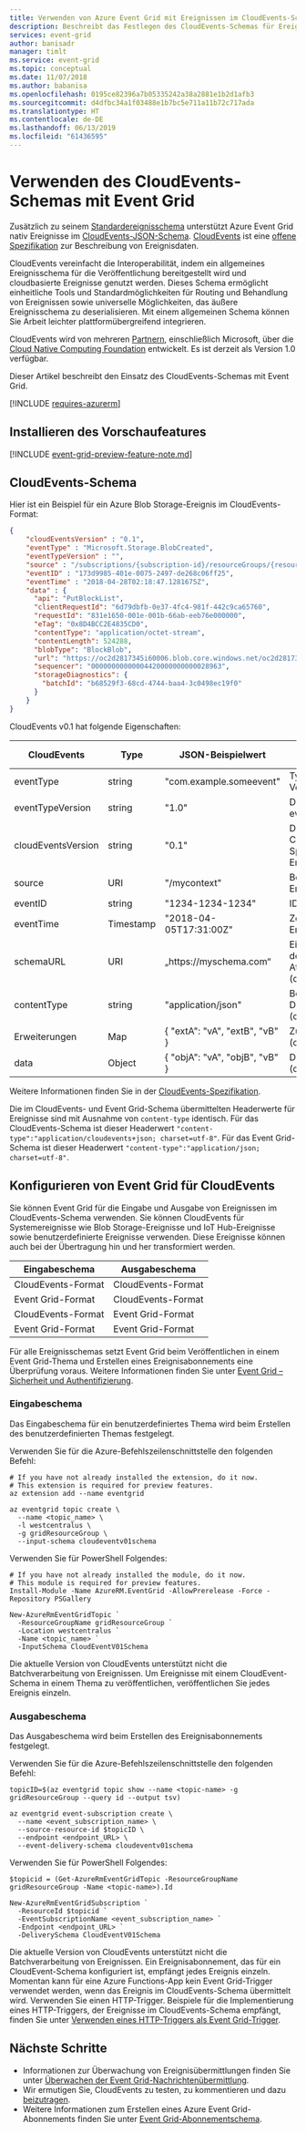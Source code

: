```yaml
---
title: Verwenden von Azure Event Grid mit Ereignissen im CloudEvents-Schema
description: Beschreibt das Festlegen des CloudEvents-Schemas für Ereignisse in Azure Event Grid.
services: event-grid
author: banisadr
manager: timlt
ms.service: event-grid
ms.topic: conceptual
ms.date: 11/07/2018
ms.author: babanisa
ms.openlocfilehash: 0195ce82396a7b05335242a38a2881e1b2d1afb3
ms.sourcegitcommit: d4dfbc34a1f03488e1b7bc5e711a11b72c717ada
ms.translationtype: HT
ms.contentlocale: de-DE
ms.lasthandoff: 06/13/2019
ms.locfileid: "61436595"
---
```

# <a name="use-cloudevents-schema-with-event-grid"></a>Verwenden des CloudEvents-Schemas mit Event Grid

Zusätzlich zu seinem [Standardereignisschema](event-schema.md) unterstützt Azure Event Grid nativ Ereignisse im [CloudEvents-JSON-Schema](https://github.com/cloudevents/spec/blob/master/json-format.md). [CloudEvents](https://cloudevents.io/) ist eine [offene Spezifikation](https://github.com/cloudevents/spec/blob/master/spec.md) zur Beschreibung von Ereignisdaten.

CloudEvents vereinfacht die Interoperabilität, indem ein allgemeines Ereignisschema für die Veröffentlichung bereitgestellt wird und cloudbasierte Ereignisse genutzt werden. Dieses Schema ermöglicht einheitliche Tools und Standardmöglichkeiten für Routing und Behandlung von Ereignissen sowie universelle Möglichkeiten, das äußere Ereignisschema zu deserialisieren. Mit einem allgemeinen Schema können Sie Arbeit leichter plattformübergreifend integrieren.

CloudEvents wird von mehreren [Partnern](https://github.com/cloudevents/spec/blob/master/community/contributors.md), einschließlich Microsoft, über die [Cloud Native Computing Foundation](https://www.cncf.io/) entwickelt. Es ist derzeit als Version 1.0 verfügbar.

Dieser Artikel beschreibt den Einsatz des CloudEvents-Schemas mit Event Grid.

[!INCLUDE [requires-azurerm](../../includes/requires-azurerm.md)]

## <a name="install-preview-feature"></a>Installieren des Vorschaufeatures

[!INCLUDE [event-grid-preview-feature-note.md](../../includes/event-grid-preview-feature-note.md)]

## <a name="cloudevent-schema"></a>CloudEvents-Schema

Hier ist ein Beispiel für ein Azure Blob Storage-Ereignis im CloudEvents-Format:

``` JSON
{
    "cloudEventsVersion" : "0.1",
    "eventType" : "Microsoft.Storage.BlobCreated",
    "eventTypeVersion" : "",
    "source" : "/subscriptions/{subscription-id}/resourceGroups/{resource-group}/providers/Microsoft.Storage/storageAccounts/{storage-account}#blobServices/default/containers/{storage-container}/blobs/{new-file}",
    "eventID" : "173d9985-401e-0075-2497-de268c06ff25",
    "eventTime" : "2018-04-28T02:18:47.1281675Z",
    "data" : {
      "api": "PutBlockList",
      "clientRequestId": "6d79dbfb-0e37-4fc4-981f-442c9ca65760",
      "requestId": "831e1650-001e-001b-66ab-eeb76e000000",
      "eTag": "0x8D4BCC2E4835CD0",
      "contentType": "application/octet-stream",
      "contentLength": 524288,
      "blobType": "BlockBlob",
      "url": "https://oc2d2817345i60006.blob.core.windows.net/oc2d2817345i200097container/oc2d2817345i20002296blob",
      "sequencer": "00000000000004420000000000028963",
      "storageDiagnostics": {
        "batchId": "b68529f3-68cd-4744-baa4-3c0498ec19f0"
      }
    }
}
```

CloudEvents v0.1 hat folgende Eigenschaften:

| CloudEvents        | Type     | JSON-Beispielwert             | BESCHREIBUNG                                                        | Event Grid-Zuordnung
|--------------------|----------|--------------------------------|--------------------------------------------------------------------|-------------------------
| eventType          | string   | "com.example.someevent"          | Typ des aufgetretenen Vorkommens                                   | eventType
| eventTypeVersion   | string   | "1.0"                            | Die Version des eventType (optional)                            | dataVersion
| cloudEventsVersion | string   | "0.1"                            | Die Version der CloudEvents-Spezifikation, die das Ereignis verwendet        | *übergeben*
| source             | URI      | "/mycontext"                     | Beschreibt den Ereignisproduzenten                                       | topic#subject
| eventID            | string   | "1234-1234-1234"                 | ID des Ereignisses                                                    | id
| eventTime          | Timestamp| "2018-04-05T17:31:00Z"           | Zeitstempel des Ereignisses (optional)                    | eventTime
| schemaURL          | URI      | „https:\//myschema.com“           | Eine Verknüpfung mit dem Schema, das dem Attribut entspricht (optional) | *nicht verwendet*
| contentType        | string   | "application/json"               | Beschreibt das Datencodierungsformat (optional)                       | *nicht verwendet*
| Erweiterungen         | Map      | { "extA": "vA", "extB", "vB" }  | Zusätzliche Metadaten (optional)                                 | *nicht verwendet*
| data               | Object   | { "objA": "vA", "objB", "vB" }  | Die Ereignisnutzlast (optional)                                       | data

Weitere Informationen finden Sie in der [CloudEvents-Spezifikation](https://github.com/cloudevents/spec/blob/master/spec.md#context-attributes).

Die im CloudEvents- und Event Grid-Schema übermittelten Headerwerte für Ereignisse sind mit Ausnahme von `content-type` identisch. Für das CloudEvents-Schema ist dieser Headerwert `"content-type":"application/cloudevents+json; charset=utf-8"`. Für das Event Grid-Schema ist dieser Headerwert `"content-type":"application/json; charset=utf-8"`.

## <a name="configure-event-grid-for-cloudevents"></a>Konfigurieren von Event Grid für CloudEvents

Sie können Event Grid für die Eingabe und Ausgabe von Ereignissen im CloudEvents-Schema verwenden. Sie können CloudEvents für Systemereignisse wie Blob Storage-Ereignisse und IoT Hub-Ereignisse sowie benutzerdefinierte Ereignisse verwenden. Diese Ereignisse können auch bei der Übertragung hin und her transformiert werden.


| Eingabeschema       | Ausgabeschema
|--------------------|---------------------
| CloudEvents-Format | CloudEvents-Format
| Event Grid-Format  | CloudEvents-Format
| CloudEvents-Format | Event Grid-Format
| Event Grid-Format  | Event Grid-Format

Für alle Ereignisschemas setzt Event Grid beim Veröffentlichen in einem Event Grid-Thema und Erstellen eines Ereignisabonnements eine Überprüfung voraus. Weitere Informationen finden Sie unter [Event Grid – Sicherheit und Authentifizierung](security-authentication.md).

### <a name="input-schema"></a>Eingabeschema

Das Eingabeschema für ein benutzerdefiniertes Thema wird beim Erstellen des benutzerdefinierten Themas festgelegt.

Verwenden Sie für die Azure-Befehlszeilenschnittstelle den folgenden Befehl:

```azurecli-interactive
# If you have not already installed the extension, do it now.
# This extension is required for preview features.
az extension add --name eventgrid

az eventgrid topic create \
  --name <topic_name> \
  -l westcentralus \
  -g gridResourceGroup \
  --input-schema cloudeventv01schema
```

Verwenden Sie für PowerShell Folgendes:

```azurepowershell-interactive
# If you have not already installed the module, do it now.
# This module is required for preview features.
Install-Module -Name AzureRM.EventGrid -AllowPrerelease -Force -Repository PSGallery

New-AzureRmEventGridTopic `
  -ResourceGroupName gridResourceGroup `
  -Location westcentralus `
  -Name <topic_name> `
  -InputSchema CloudEventV01Schema
```

Die aktuelle Version von CloudEvents unterstützt nicht die Batchverarbeitung von Ereignissen. Um Ereignisse mit einem CloudEvent-Schema in einem Thema zu veröffentlichen, veröffentlichen Sie jedes Ereignis einzeln.

### <a name="output-schema"></a>Ausgabeschema

Das Ausgabeschema wird beim Erstellen des Ereignisabonnements festgelegt.

Verwenden Sie für die Azure-Befehlszeilenschnittstelle den folgenden Befehl:

```azurecli-interactive
topicID=$(az eventgrid topic show --name <topic-name> -g gridResourceGroup --query id --output tsv)

az eventgrid event-subscription create \
  --name <event_subscription_name> \
  --source-resource-id $topicID \
  --endpoint <endpoint_URL> \
  --event-delivery-schema cloudeventv01schema
```

Verwenden Sie für PowerShell Folgendes:
```azurepowershell-interactive
$topicid = (Get-AzureRmEventGridTopic -ResourceGroupName gridResourceGroup -Name <topic-name>).Id

New-AzureRmEventGridSubscription `
  -ResourceId $topicid `
  -EventSubscriptionName <event_subscription_name> `
  -Endpoint <endpoint_URL> `
  -DeliverySchema CloudEventV01Schema
```

Die aktuelle Version von CloudEvents unterstützt nicht die Batchverarbeitung von Ereignissen. Ein Ereignisabonnement, das für ein CloudEvent-Schema konfiguriert ist, empfängt jedes Ereignis einzeln. Momentan kann für eine Azure Functions-App kein Event Grid-Trigger verwendet werden, wenn das Ereignis im CloudEvents-Schema übermittelt wird. Verwenden Sie einen HTTP-Trigger. Beispiele für die Implementierung eines HTTP-Triggers, der Ereignisse im CloudEvents-Schema empfängt, finden Sie unter [Verwenden eines HTTP-Triggers als Event Grid-Trigger](../azure-functions/functions-bindings-event-grid.md#use-an-http-trigger-as-an-event-grid-trigger).

## <a name="next-steps"></a>Nächste Schritte

* Informationen zur Überwachung von Ereignisübermittlungen finden Sie unter [Überwachen der Event Grid-Nachrichtenübermittlung](monitor-event-delivery.md).
* Wir ermutigen Sie, CloudEvents zu testen, zu kommentieren und dazu [beizutragen](https://github.com/cloudevents/spec/blob/master/CONTRIBUTING.md).
* Weitere Informationen zum Erstellen eines Azure Event Grid-Abonnements finden Sie unter [Event Grid-Abonnementschema](subscription-creation-schema.md).
